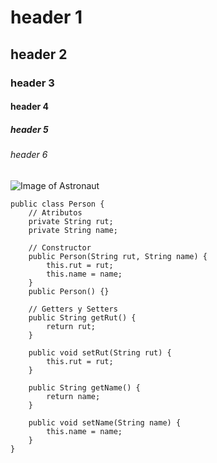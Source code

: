 # header 1
## header 2
### header 3
#### header 4
##### header 5
###### header 6
![Image of Astronaut](https://i.pinimg.com/736x/af/aa/30/afaa3016cb15d6967ce1a3aac58f9adf.jpg)

```
public class Person {
    // Atributos
    private String rut;
    private String name;

    // Constructor
    public Person(String rut, String name) {
        this.rut = rut;
        this.name = name;
    }
    public Person() {}

    // Getters y Setters
    public String getRut() {
        return rut;
    }

    public void setRut(String rut) {
        this.rut = rut;
    }

    public String getName() {
        return name;
    }

    public void setName(String name) {
        this.name = name;
    }
}
```
